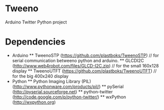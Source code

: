 Tweeno
======

Arduino Twitter Python project

Dependencies
============

* Arduino
  ** TweenoSTP (https://github.com/plastboks/TweenoSTP) // for serial communication betweeno python and arduino.
  ** GLCDI2C (http://www.web4robot.com/files/GLCD-I2C.zip) // for the small 160x128 display
  ** TweenoUTFT (https://github.com/plastboks/TweenoUTFT) // for the big 400x240 display
* Python
  ** Python Imaging Library (PIL) (http://www.pythonware.com/products/pil/)
  ** pySerial (http://pyserial.sourceforge.net)
  ** python-twitter (http://code.google.com/p/python-twitter/)
  ** wxPython (http://wxpython.org)
